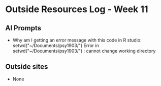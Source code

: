 # Outside Resources Log - Week 11

## AI Prompts
* Why am I getting an error message with this code in R studio:
setwd("\~/Documents/psy1903/")
Error in setwd("\~/Documents/psy1903/") : cannot change working directory

## Outside sites
* None